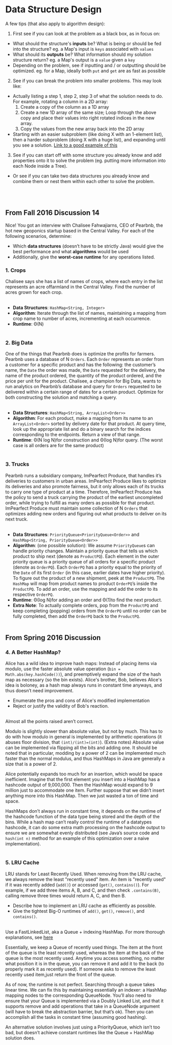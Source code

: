 # Data Structure Design

A few tips (that also apply to algorithm design):
1. First see if you can look at the problem as a black box, as in focus on:
  * What should the structure's **inputs** be? What is being or should be fed into the structure? eg. a Map's input is `keys` associated with `values`
  * What should its **outputs** be? What information should my solution structure return? eg. a Map's output is a `value` given a `key`
  * Depending on the problem, see if inputting and / or outputting should be optimized. eg. for a Map, ideally both `put` and `get` are as fast as possible

2. See if you can break the problem into smaller problems. This may look like:
  * Actually listing a step 1, step 2, step 3 of what the solution needs to do. For example, rotating a column in a 2D array:
    1. Create a copy of the column as a 1D array 
    2. Create a new 1D array of the same size; Loop through the above copy and place their values into right rotated indices in the new array.
    3. Copy the values from the new array back into the 2D array
  * Starting with an easier subproblem (like doing X with an 1-element list), then a harder subproblem (doing X with a huge list), and expanding until you see a solution. [Link to a good example of this](http://stackoverflow.com/a/354937) 

3. See if you can start off with some structure you already know and add properties onto it to solve the problem (eg. putting more information into each Node inside a Tree). 
  * Or see if you can take two data structures you already know and combine them or nest them within each other to solve the problem. 

<br>
<br>

## From Fall 2016 Discussion 14

Nice!  You got an interview with Chalisee Fahwajiarns, CEO of Pearbnb, the hot new geoponics startup based in the Central Valley.  For each of the following scenarios, determine: 
* Which **data structures** (doesn’t have to be strictly Java) would give the best performance and what **algorithms** would be used
* Additionally, give the **worst-case runtime** for any operations listed.

### 1. Crops 
Chalisee says she has a list of names of crops, where each entry in the list represents an acre offarmland in the Central Valley. Find the number of acres grown for each crop.
<br><br>

* **Data Structures**: `HashMap<String, Integer>`
* **Algorithm**:  Iterate through the list of names, maintaining a mapping from crop name to number of acres, incrementing at each occurrence.
* **Runtime**: Θ(N)
<br><br>


### 2. Big Data
One of the things that Pearbnb does is optimize the profits for farmers.  Pearbnb uses a database of N `Orders`.   Each `Order` represents an order from a customer for a specific product and has the following: the customer’s name, the `Date` the order was made, the `Date` requested for the delivery, the name of the product ordered, the quantity of the product ordered, and the price per unit for the product. Chalisee, a champion for Big Data, wants to run analytics on Pearbnb’s database and query for `Orders` requested to be delivered within a certain range of dates for a certain product. Optimize for both constructing the solution and matching a query.
<br><br>

* **Data Structures**: `HashMap<String, ArrayList<Order>>` 
* **Algorithm**: For each product, make a mapping from its name to an `ArrayList<Order>` sorted by delivery date for that product.  At query time, look up the appropriate list and do a binary search for the indices corresponding to the endpoints. Return a view of that range.
* **Runtime**: Θ(N log N)for construction and Θ(log N)for query.  (The worst case is all orders are for the same product)
<br><br>

### 3. Trucks
Pearbnb runs a subsidiary company, ImPearfect Produce, that handles it’s deliveries to customers in urban areas. ImPearfect Produce likes to optimize its deliveries and also promote fairness, but it only allows each of its trucks to carry one type of product at a time.  Therefore, ImPearfect Produce has the policy to send a truck carrying the product of the earliest uncompleted order, while trying to fulfill as many orders as possible for that product. ImPearfect Produce must maintain some collection of N `Orders` that optimizes adding new orders and figuring out what products to deliver on its next truck.
<br><br>

* **Data Structures**: `PriorityQueue<PriorityQueue<Order>>` and `HashMap<String, PriorityQueue<Order>>` 
* **Algorithm**: (one possible solution):  We assume `PriorityQueue`s can handle priority changes. Maintain a priority queue that tells us which product to ship next (denote as `ProductPQ`). Each element in the outer priority queue is a priority queue of all orders for a specific product (denote as `OrderPQ`). Each `OrderPQ` has a priority equal to the priority of the `Date` of its first `Order` (in this case, earlier dates have higher priority).  To figure out the product of a new shipment, peek at the `ProductPQ`. The `HashMap` will map from product names to product `OrderPQ`’s inside the `ProductPQ`. To add an order, use the mapping and add the order to its respective `OrderPQ`.
* **Runtime**: Θ(log N)for adding an order and Θ(1)to find the next product.
* **Extra Note**: To actually complete orders, pop from the `ProductPQ` and keep completing (popping) orders from the `OrderPQ` until no order can be fully completed, then add the `OrderPQ` back to the `ProductPQ`.
<br><br>

## From Spring 2016 Discussion 

### 4. A Better HashMap?
Alice has a wild idea to improve hash maps:  Instead of placing items via modulo, use the faster absolute value operation (`bin = Math.abs(key.hashCode())`), and preemptively expand the size of the hash map as necessary (so the bin exists).   Alice's brother, Bob,  believes Alice's idea is boloney,  as a hash map always runs in constant time anyways,  and thus doesn’t need improvement.
  * Enumerate the pros and cons of Alice's modified implementation
  * Reject or justify the validity of Bob's reaction.
<br><br>

Almost all the points raised aren’t correct.

Modulo is slightly slower than absolute value, but not by much.  This has to do with how modulo in general is implemented by arithmetic operations (it abuses floor division, that `(int)/(int)=(int)`). (Extra notes) Absolute value can be implemented via flipping all the bits and adding one. It should be noted that in particular, modding by a power of 2 can be implemented much faster than the normal modulus, and thus HashMaps in Java are generally a size that is a power of 2. 

Alice potentially expands too much for an insertion, which would be space inefficient.  Imagine that the first element you insert into a HashMap has a hashcode output of 9,000,000.  Then the HashMap would expand to 9 million just to accommodate one item. Further suppose that we didn’t insert anything more into this HashMap. Then we just wasted a ton of time and space.

HashMaps don’t always run in constant time, it depends on the runtime of the hashcode function of the data type being stored and the depth of the bins.  While a hash map can’t really control the runtime of a datatypes hashcode, it can do some extra math processing on the hashcode output to ensure we are somewhat evenly distributed (see Java’s source code and `hash(int n)` method for an example of this optimization over a naive implementation).
<br><br>

### 5. LRU Cache 
LRU stands for Least Recently Used.  When removing from the LRU cache, we always remove the least "recently used" item.  An item is "recently used" if it was recently added (`add()`) or accessed (`get()`, `contains()`). For example, if we add three items  A, B, and C, and then check `.contains(B)`, calling remove three times would return A, C, and then B.
  * Describe how to implement an LRU cache as efficiently as possible.
  * Give the tightest Big-O runtimes of `add()`, `get()`, `remove()`, and `contains()`. 
<br><br>

Use a FastLinkedList, aka a Queue + indexing HashMap. For more thorough explanations, see [here](https://www.quora.com/What-is-the-best-way-to-Implement-a-LRU-Cache)

Essentially, we keep a Queue of recently used things. The item at the front of the queue is the least recently used, whereas the item at the back of the queue is the most recently used.  Anytime you access something, no matter what position it is in the queue, you can remove it and add it to the back (to properly mark it as recently used). If someone asks to remove the least recently used item,just return the front of the queue.

As  of  now,  the  runtime  is  not  perfect.   Searching  through  a  queue  takes  linear  time.  We  can fix this by maintaining essentially an indexer:  a HashMap mapping nodes to the corresponding QueueNode. You’ll also need to ensure that your Queue is implemented via a Doubly Linked List, and that it supports remove and add operations that take in a QueueNode argument (will have to break the abstraction barrier, but that’s ok). Then you can accomplish all the tasks in constant time (assuming good hashing).

An alternative solution involves just using a PriorityQueue, which isn’t too bad, but doesn’t achieve constant runtimes like the Queue + HashMap solution does.
